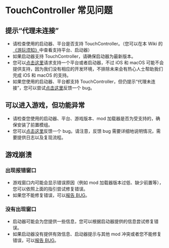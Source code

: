 # TouchController 常见问题

## 提示“代理未连接”

- 请检查使用的启动器、平台是否支持 TouchController。（您可以在本 Wiki 的[《游玩须知》](./游玩须知.md)中查看支持平台、启动器）
- 如果启动器支持 TouchController，请确保启动器为最新版本。
- 您可以[点击这里](https://github.com/TouchController/TouchController/issues/new?template=feature_request_zh_cn.yml)请求支持一个平台或者启动器，不过 iOS 和 macOS 可能不会提供支持，因为我们没有相应的开发环境，不排除未来会有热心人士帮助我们完成 iOS 和 macOS 的支持。
- 如果您使用的启动器、平台都支持 TouchController，但仍提示“代理未连接”，您可以尝试[点击这里](https://github.com/TouchController/TouchController/issues/new?template=bug_report_zh_cn.yml)反馈一个 bug。

## 可以进入游戏，但功能异常

- 请检查您使用的启动器、平台、游戏版本、mod 加载器是否为受支持的，确保安装了前置模组。
- 您可以[点击这里](https://github.com/TouchController/TouchController/issues/new?template=bug_report_zh_cn.yml)反馈一个 bug。请注意，反馈 bug 需要详细地说明情况，需要提供日志以及复现流程。

## 游戏崩溃

### 出现报错窗口

- 游戏窗口内可能会显示错误原因（例如 mod 加载器版本过低、缺少前置等），您可以依照上面的指引尝试修复错误。
- 如果您不能修复错误，可以[报告 BUG](../玩家手册/报告BUG.md)。

### 没有出现窗口

- 启动器可能会为您提供一些信息，您可以根据启动器提供的信息尝试修复错误。
- 如果启动器没有提供有效信息、启动器提示与其他 mod 冲突或者您不能修复错误，可以[报告 BUG](../玩家手册/报告BUG.md)。
